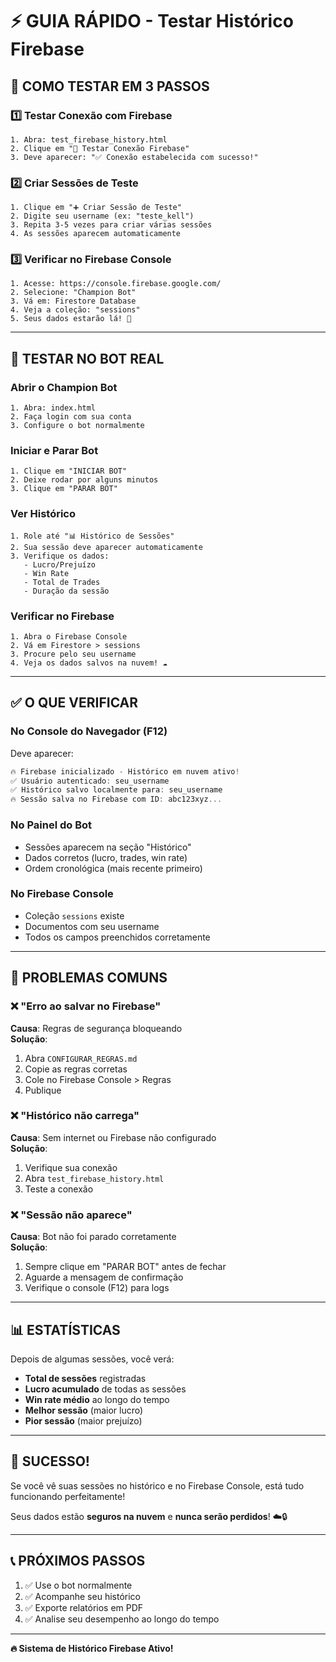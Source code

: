 # ⚡ GUIA RÁPIDO - Testar Histórico Firebase

## 🎯 COMO TESTAR EM 3 PASSOS

### 1️⃣ Testar Conexão com Firebase
```
1. Abra: test_firebase_history.html
2. Clique em "🔌 Testar Conexão Firebase"
3. Deve aparecer: "✅ Conexão estabelecida com sucesso!"
```

### 2️⃣ Criar Sessões de Teste
```
1. Clique em "➕ Criar Sessão de Teste"
2. Digite seu username (ex: "teste_kell")
3. Repita 3-5 vezes para criar várias sessões
4. As sessões aparecem automaticamente
```

### 3️⃣ Verificar no Firebase Console
```
1. Acesse: https://console.firebase.google.com/
2. Selecione: "Champion Bot"
3. Vá em: Firestore Database
4. Veja a coleção: "sessions"
5. Seus dados estarão lá! 🎉
```

---

## 🤖 TESTAR NO BOT REAL

### Abrir o Champion Bot
```
1. Abra: index.html
2. Faça login com sua conta
3. Configure o bot normalmente
```

### Iniciar e Parar Bot
```
1. Clique em "INICIAR BOT"
2. Deixe rodar por alguns minutos
3. Clique em "PARAR BOT"
```

### Ver Histórico
```
1. Role até "📊 Histórico de Sessões"
2. Sua sessão deve aparecer automaticamente
3. Verifique os dados:
   - Lucro/Prejuízo
   - Win Rate
   - Total de Trades
   - Duração da sessão
```

### Verificar no Firebase
```
1. Abra o Firebase Console
2. Vá em Firestore > sessions
3. Procure pelo seu username
4. Veja os dados salvos na nuvem! ☁️
```

---

## ✅ O QUE VERIFICAR

### No Console do Navegador (F12)
Deve aparecer:
```javascript
🔥 Firebase inicializado - Histórico em nuvem ativo!
✅ Usuário autenticado: seu_username
✅ Histórico salvo localmente para: seu_username
🔥 Sessão salva no Firebase com ID: abc123xyz...
```

### No Painel do Bot
- Sessões aparecem na seção "Histórico"
- Dados corretos (lucro, trades, win rate)
- Ordem cronológica (mais recente primeiro)

### No Firebase Console
- Coleção `sessions` existe
- Documentos com seu username
- Todos os campos preenchidos corretamente

---

## 🐛 PROBLEMAS COMUNS

### ❌ "Erro ao salvar no Firebase"
**Causa**: Regras de segurança bloqueando  
**Solução**: 
1. Abra `CONFIGURAR_REGRAS.md`
2. Copie as regras corretas
3. Cole no Firebase Console > Regras
4. Publique

### ❌ "Histórico não carrega"
**Causa**: Sem internet ou Firebase não configurado  
**Solução**:
1. Verifique sua conexão
2. Abra `test_firebase_history.html`
3. Teste a conexão

### ❌ "Sessão não aparece"
**Causa**: Bot não foi parado corretamente  
**Solução**:
1. Sempre clique em "PARAR BOT" antes de fechar
2. Aguarde a mensagem de confirmação
3. Verifique o console (F12) para logs

---

## 📊 ESTATÍSTICAS

Depois de algumas sessões, você verá:
- **Total de sessões** registradas
- **Lucro acumulado** de todas as sessões
- **Win rate médio** ao longo do tempo
- **Melhor sessão** (maior lucro)
- **Pior sessão** (maior prejuízo)

---

## 🎉 SUCESSO!

Se você vê suas sessões no histórico e no Firebase Console, está tudo funcionando perfeitamente! 

Seus dados estão **seguros na nuvem** e **nunca serão perdidos**! ☁️🔒

---

## 📞 PRÓXIMOS PASSOS

1. ✅ Use o bot normalmente
2. ✅ Acompanhe seu histórico
3. ✅ Exporte relatórios em PDF
4. ✅ Analise seu desempenho ao longo do tempo

---

**🔥 Sistema de Histórico Firebase Ativo!**

